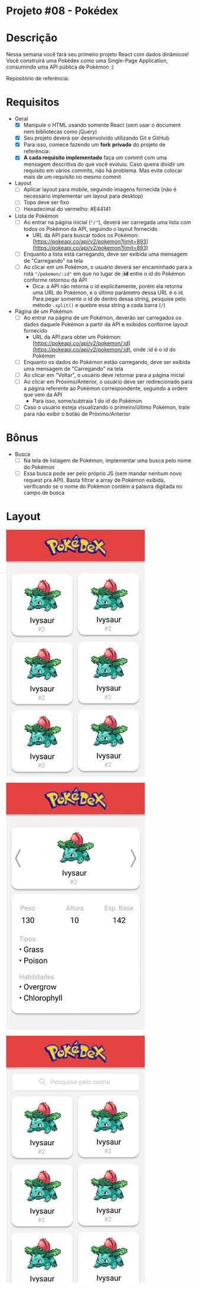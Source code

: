 # Projeto #08 - Pokédex

# Descrição

Nessa semana você fará seu primeiro projeto React com dados dinâmicos! Você construirá uma Pokédex como uma Single-Page Application, consumindo uma API pública de Pokémon :)

Repositório de referência: 

# Requisitos

- Geral
    - [X]  Manipule o HTML usando somente React (sem usar o document nem bibliotecas como jQuery)
    - [X]  Seu projeto deverá ser desenvolvido utilizando Git e GitHub
    - [X]  Para isso, comece fazendo um **fork** **privado** do projeto de referência:
    - [X]  **A cada requisito implementado** faça um commit com uma mensagem descritiva do que você evoluiu. Caso queira dividir um requisito em vários commits, não há problema. Mas evite colocar mais de um requisito no mesmo commit
- Layout
    - [ ]  Aplicar layout para mobile, seguindo imagens fornecida (não é necessário implementar um layout para desktop)
    - [ ]  Topo deve ser fixo
    - [ ]  Hexadecimal do vermelho: #E44141
- Lista de Pokémon
    - [ ]  Ao entrar na página inicial (`"/"`), deverá ser carregada uma lista com todos os Pokémon da API, seguindo o layout fornecido
        - URL da API para buscar todos os Pokémon: [https://pokeapi.co/api/v2/pokemon?limit=893](https://pokeapi.co/api/v2/pokemon?limit=893)
    - [ ]  Enquanto a lista está carregando, deve ser exibida uma mensagem de "Carregando" na tela
    - [ ]  Ao clicar em um Pokémon, o usuário deverá ser encaminhado para a rota `"/pokemon/:id"` em que no lugar de **:id** entre o id do Pokémon conforme retornou da API
        - Dica: a API não retorna o id explicitamente, porém ela retorna uma URL do Pokémon, e o último parâmetro dessa URL é o id. Para pegar somente o id de dentro dessa string, pesquise pelo método `.split()` e quebre essa string a cada barra (`/`)
- Página de um Pokémon
    - [ ]  Ao entrar na página de um Pokémon, deverão ser carregados os dados daquele Pokémon a partir da API e exibidos conforme layout fornecido
        - URL da API para obter um Pokémon: [https://pokeapi.co/api/v2/pokemon/:id](https://pokeapi.co/api/v2/pokemon/:id), onde :id é o id do Pokémon
    - [ ]  Enquanto os dados do Pokémon estão carregando, deve ser exibida uma mensagem de "Carregando" na tela
    - [ ]  Ao clicar em "Voltar", o usuário deve retornar para a página inicial
    - [ ]  Ao clicar em Próximo/Anterior, o usuário deve ser redirecionado para a página referente ao Pokémon correspondente, seguindo a ordem que vem da API
        - Para isso, some/subtraia 1 do id do Pokémon
    - [ ]  Caso o usuário esteja visualizando o primeiro/último Pokémon, trate para não exibir o botão de Próximo/Anterior

# Bônus

- Busca
    - [ ]  Na tela de listagem de Pokémon, implementar uma busca pelo nome do Pokémon
    - [ ]  Essa busca pode ser pelo próprio JS (sem mandar nenhum novo request pra API). Basta filtrar a array de Pokémon exibida, verificando se o nome do Pokémon contém a palavra digitada no campo de busca

# Layout

![./docs/img/pagina-inicial.png](./docs/img/pagina-inicial.png)

![./docs/img/pagina-pokemon.png](./docs/img/pagina-pokemon.png)

![./docs/img/bonus-busca.png](./docs/img/bonus-busca.png)